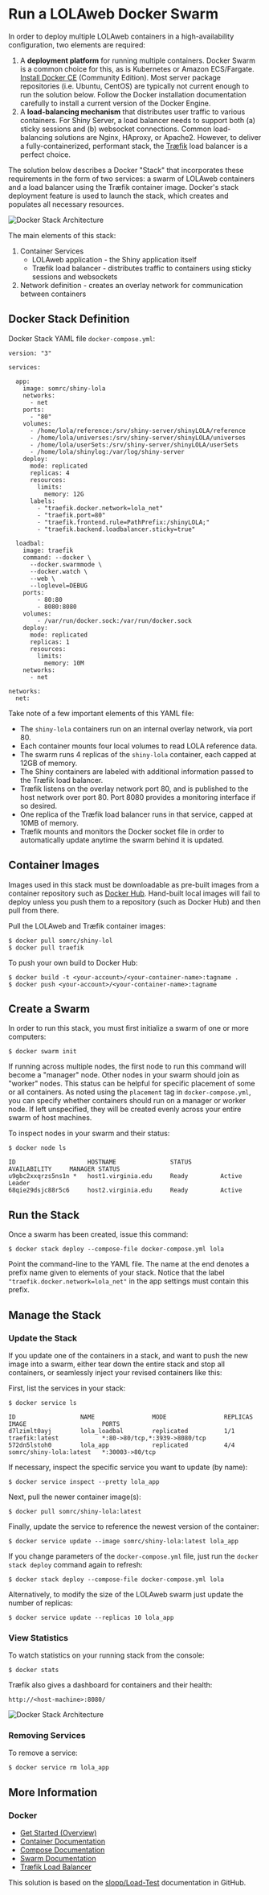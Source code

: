 # Run a LOLAweb Docker Swarm

In order to deploy multiple LOLAweb containers in a high-availability configuration, two elements are required:

1. A **deployment platform** for running multiple containers. Docker Swarm is a common choice for this, as is Kubernetes or Amazon ECS/Fargate. [Install Docker CE](https://docs.docker.com/engine/installation/) (Community Edition). Most server package repositories (i.e. Ubuntu, CentOS) are typically not current enough to run the solution below. Follow the Docker installation documentation carefully to install a current version of the Docker Engine.
2. A **load-balancing mechanism** that distributes user traffic to various containers. For Shiny Server, a load balancer needs to 
support both (a) sticky sessions and (b) websocket connections. Common load-balancing solutions are Nginx, HAproxy, or Apache2. However, to deliver a fully-containerized, performant stack, the [Tr&aelig;fik](https://traefik.io/) load balancer is a perfect choice.

The solution below describes a Docker "Stack" that incorporates these requirements in the form of two services: a swarm of LOLAweb containers and
a load balancer using the Tr&aelig;fik container image. Docker's stack deployment feature is used to launch the stack, which creates and populates all necessary resources. 


![Docker Stack Architecture](https://s3.amazonaws.com/uvasom-resources/publish/docker-lola-complete.png)


The main elements of this stack:

1. Container Services
    - LOLAweb application - the Shiny application itself
    - Tr&aelig;fik load balancer - distributes traffic to containers using sticky sessions and websockets
2. Network definition - creates an overlay network for communication between containers


## Docker Stack Definition

Docker Stack YAML file `docker-compose.yml`:

    version: "3"
    
    services:
     
      app:
        image: somrc/shiny-lola
        networks:
          - net
        ports:
          - "80"
        volumes:
          - /home/lola/reference:/srv/shiny-server/shinyLOLA/reference
          - /home/lola/universes:/srv/shiny-server/shinyLOLA/universes
          - /home/lola/userSets:/srv/shiny-server/shinyLOLA/userSets
          - /home/lola/shinylog:/var/log/shiny-server
        deploy:
          mode: replicated
          replicas: 4
          resources:
            limits:
              memory: 12G
          labels:
            - "traefik.docker.network=lola_net"
            - "traefik.port=80"
            - "traefik.frontend.rule=PathPrefix:/shinyLOLA;"
            - "traefik.backend.loadbalancer.sticky=true"
    
      loadbal:
        image: traefik
        command: --docker \
          --docker.swarmmode \
          --docker.watch \
          --web \
          --loglevel=DEBUG
        ports:
            - 80:80
            - 8080:8080
        volumes:
            - /var/run/docker.sock:/var/run/docker.sock
        deploy:
          mode: replicated
          replicas: 1
          resources:
            limits:
              memory: 10M
        networks:
          - net
    
    networks:
      net:


Take note of a few important elements of this YAML file:

- The `shiny-lola` containers run on an internal overlay network, via port 80.
- Each container mounts four local volumes to read LOLA reference data.
- The swarm runs 4 replicas of the `shiny-lola` container, each capped at 12GB of memory.
- The Shiny containers are labeled with additional information passed to the Tr&aelig;fik load balancer.
- Tr&aelig;fik listens on the overlay network port 80, and is published to the host network over port 80. Port 8080 provides a monitoring interface if so desired.
- One replica of the Tr&aelig;fik load balancer runs in that service, capped at 10MB of memory.
- Tr&aelig;fik mounts and monitors the Docker socket file in order to automatically update anytime the swarm behind it is updated.

## Container Images
Images used in this stack must be downloadable as pre-built images from a container repository such as [Docker Hub](https://hub.docker.com/).
Hand-built local images will fail to deploy unless you push them to a repository (such as Docker Hub) and then pull from there.

Pull the LOLAweb and Tr&aelig;fik container images:

    $ docker pull somrc/shiny-lol
    $ docker pull traefik


To push your own build to Docker Hub:

    $ docker build -t <your-account>/<your-container-name>:tagname .
    $ docker push <your-account>/<your-container-name>:tagname


## Create a Swarm

In order to run this stack, you must first initialize a swarm of one or more computers:

    $ docker swarm init

If running across multiple nodes, the first node to run this command will become a "manager" node. Other nodes in your swarm should join as
"worker" nodes. This status can be helpful for specific placement of some or all containers. As noted using the `placement` tag in `docker-compose.yml`,
you can specify whether containers should run on a manager or worker node. If left unspecified, they will be created evenly across your entire swarm
of host machines.

To inspect nodes in your swarm and their status:

    $ docker node ls
     
    ID                    HOSTNAME               STATUS        AVAILABILITY     MANAGER STATUS
    u9gbc2xxqrzs5ns1n *   host1.virginia.edu     Ready         Active           Leader
    68qie29dsjc88r5c6     host2.virginia.edu     Ready         Active              


## Run the Stack

Once a swarm has been created, issue this command:

    $ docker stack deploy --compose-file docker-compose.yml lola


Point the command-line to the YAML file. The name at the end denotes a prefix name given to elements of your stack. Notice that the label
`"traefik.docker.network=lola_net"` in the app settings must contain this prefix.


## Manage the Stack

### Update the Stack

If you update one of the containers in a stack, and want to push the new image into a swarm, either tear down the entire stack and stop
all containers, or seamlessly inject your revised containers like this:

First, list the services in your stack:

    $ docker service ls

    ID                  NAME                MODE                REPLICAS            IMAGE                     PORTS
    d7lzimlt0ayj        lola_loadbal        replicated          1/1                 traefik:latest            *:80->80/tcp,*:3939->8080/tcp
    572dn5lstoh0        lola_app            replicated          4/4                 somrc/shiny-lola:latest   *:30003->80/tcp


If necessary, inspect the specific service you want to update (by name):

    $ docker service inspect --pretty lola_app


Next, pull the newer container image(s):

    $ docker pull somrc/shiny-lola:latest


Finally, update the service to reference the newest version of the container:

    $ docker service update --image somrc/shiny-lola:latest lola_app


If you change parameters of the `docker-compose.yml` file, just run the `docker stack deploy` command again to refresh:

    $ docker stack deploy --compose-file docker-compose.yml lola


Alternatively, to modify the size of the LOLAweb swarm just update the number of replicas:

    $ docker service update --replicas 10 lola_app


### View Statistics

To watch statistics on your running stack from the console:

    $ docker stats


Tr&aelig;fik also gives a dashboard for containers and their health:

    http://<host-machine>:8080/

![Docker Stack Architecture](https://s3.amazonaws.com/uvasom-resources/publish/traefik-dashboard.png)


### Removing Services

To remove a service:

    $ docker service rm lola_app


## More Information

### Docker
- [Get Started (Overview)](https://docs.docker.com/get-started/)
- [Container Documentation](https://docs.docker.com/get-started/part2/)
- [Compose Documentation](https://docs.docker.com/compose/reference/)
- [Swarm Documentation](https://docs.docker.com/get-started/part4/)
- [Tr&aelig;fik Load Balancer](https://docs.traefik.io/)

This solution is based on the [slopp/Load-Test](https://github.com/slopp/Load-Test/) documentation in GitHub.
